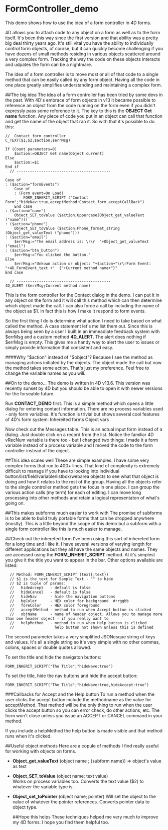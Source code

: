 # FormController_demo
This demo shows how to use the idea of a form controller in 4D forms. 

4D allows you to attach code to any object on a form as well as to the form itself. It's been this way since the first version and that ability was a pretty big deal thirty years ago. It's still vital you have the ability to individually control form objects, of course, but it can quickly become challenging if you have dozens of small methods residing in various objects scattered around a very complex form. Tracking the way the code on these objects interacts and udpates the form can be a nightmare. 

The idea of a form controller is to move most or all of that code to a single method that can be easily called by any form object. Having all the code in one place greatly simplifies understanding and maintaining a complex form. 


##The big idea
The idea of a form controller has been tried by some devs in the past. With 4D's embrace of form objects in v13 it became possible to reference an object from the code running on the form even if you didn't expressly pass some reference to it. The key to this is the **OBJECT Get name** function. Any piece of code you put in an object can call that function and get the name of the object that ran it. So with that it's possible to do this:

```
//  Contact_form_controller
C_TEXT($1;$2;$action;$errMsg)

If (Count parameters=0)
	$action:=OBJECT Get name(Object current)
Else 
	$action:=$1
End if 
  // ------------------------------------------

Case of 
: ($action="formEvents")
	Case of 
	: (Form event=On Load)
		FORM_INHERIT_SCRIPT ("Contact Form";"hideNav:true,acceptMethod:Contact_form_acceptCallBack")
	End case 
: ($action="name")
	Object_SET_toValue ($action;Uppercase(Object_get_valueText ("name")))
: ($action="phone")
	Object_SET_toValue ($action;Phone_format_string (Object_get_valueText ("phone")))
: ($action="email")
	$errMsg:="The email address is: \r\r  "+Object_get_valueText ("email")
: ($action="btn_button")
	$errMsg:="You clicked the button."
Else 
	$errMsg:="Unkown action or object: "+$action+"\r\rForm Event: "+4D_FormEvent_text +"  {"+Current method name+"}"
End case 

  // ------------------------------------------
4D_ALERT ($errMsg;Current method name)
```
This is the form controller for the Contact dialog in the demo. I can put it in any object on the form and it will call this method which can then determine which object made the call. I can also force a call by including the name of the object as $1. In fact this is how I make it respond to form events. 

So the first thing I do is determine what action I need to take based on what called the method. A case statement let's me list them out. Since this is always being seen by a user I built in an immeadiate feedback system with $errMsg and a custom method **4D_ALERT**. The alert does nothing if $errMsg is empty. This gives me a handy way to alert the user to issues or simply provide information that consistent and easy. 

####Why "$action" instead of "$object"?
Because I see the method as managing actions initiated by the objects. The object made the call but now the method takes some action. That's just my preference. Feel free to change the variable names as you will. 

##On to the demo...
The demo is written in 4D v13.6. This version was recently sunset by 4D but you should be able to open it with newer versions for the forseable future. 

Run **CONTACT_DEMO** first. This is a simple method which opens a little dialog for entering contact information. There are no process variables used - only form variables. It's function is trivial but shows several cool features of 4D's form system:
    Inhereited forms
    Object vars 
    
Now check out the Messages table. This is an actual input form instead of a dialog. Just double click on a record from the list. Notice the familiar 4D vRecNum variable is there too - but I changed two things: I made it a form variable instead of a process variable and I moved the code to the form controller instead of the object. 

##This idea scales well
These are simple examples. I have some very complex forms that run to 400+ lines. That kind of complexity is extremely difficult to manage if you have to looking into individual button/list/field/variable/listbox/webarea objects to see what that object is doing and how it relates to the rest of the group. Having all the objects refer to the single controller method gets the focus in one place. I can group the various action calls (my term) for each of editing. I can move long processing into other methods and retain a logical representaton of what's going on. 

##This makes subforms much easier to work with
The promise of subforms is to be able to build truly portable forms that can be dropped anywhere (mostly). This is a little beyond the scope of this demo but a subform with a single form controller like this is much easier to manage.

##Check out the inhereted form 
I've been using this sort of inhereted form for a long time and I like it. I have several versions of varying length for different applications but they all have the same objects and names. They are accessed using the **FORM_INHERIT_SCRIPT** method. At it's simplest you give it the title you want to appear in the bar. Other options available are listed: 
```  
  // Method: FORM_INHERIT_SCRIPT (text{;text})
  // $1 is the text for Sample Text - "" to hide
  // $2 is tuple of params:
  //   hideAccept   - default is false
  //   hideCancel   - default is false
  //   hideNav      - hide the navigation buttons
  //   bgColor      - HEX color for background  #rrggbb
  //   foreColor    - HEX color foreground
  //   acceptMethod - method to run when Accept button is clicked
  //   objName      - name of header object. Allows you to manage more than one header object - if you really want to
  //   helpMethod   - method to run when Help button is clicked
  //                  help button not shown unless this is defined
  ```
  The second parameter takes a very simplified JSONesque string of keys and values. It's all a single string so it's very simple with no other commas, colons, spaces or double quotes allowed. 

To set the title and hide the navigaton buttons: 
  ```
  FORM_INHERIT_SCRIPT("The Title";"hideNave:true") 
```
To set the title, hide the nav buttons and hide the accept button:
  ```
  FORM_INHERIT_SCRIPT("The Title";"hideNave:true,hideAccept:true") 
```
###Callbacks for Accept and the Help button
To run a method when the user clicks the accept button include the methodname as the value for acceptMethod. That method will be the only thing to run when the user clicks the accept button so you can error check, do other actions, etc. The form won't close unless you issue an ACCEPT or CANCEL command in your method. 

If you include a helpMethod the help button is made visible and that method runs when it's clicked. 

##Useful object methods
Here are a copule of methods I find really useful for working with objects on forms. 
- **Object_get_valueText** (object name ; {subform name}) => object's value as text
- **Object_SET_toValue** (object name; text value)  
    Works on process variables too. Converts the text value ($2) to whatever the variable type is. 
- **Object_set_toPointer** (object name; pointer) 
    Will set the object to the value of whatever the pointer references. Converts pointer data to object type. 
  
  ##Hope this helps
  These techniques helped me very much to improve my 4D forms. I hope you find them helpful too. 
